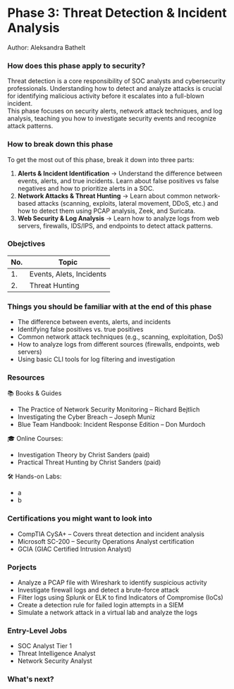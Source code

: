 # Phase 3: Threat Detection & Incident Analysis
Author: Aleksandra Bathelt

### How does this phase apply to security?
Threat detection is a core responsibility of SOC analysts and cybersecurity professionals. Understanding how to detect and analyze attacks is crucial for identifying malicious activity before it escalates into a full-blown incident.
<br>
This phase focuses on security alerts, network attack techniques, and log analysis, teaching you how to investigate security events and recognize attack patterns.

### How to break down this phase
To get the most out of this phase, break it down into three parts:
1. **Alerts & Incident Identification** → Understand the difference between events, alerts, and true incidents. Learn about false positives vs false negatives and how to prioritize alerts in a SOC.
2. **Network Attacks & Threat Hunting** → Learn about common network-based attacks (scanning, exploits, lateral movement, DDoS, etc.) and how to detect them using PCAP analysis, Zeek, and Suricata.
3. **Web Security & Log Analysis** → Learn how to analyze logs from web servers, firewalls, IDS/IPS, and endpoints to detect attack patterns.

### Obejctives
| No. | Topic |
|--|--|
| 1. | Events, Alets, Incidents |
| 2. | Threat Hunting |

### Things you should be familiar with at the end of this phase
- The difference between events, alerts, and incidents
- Identifying false positives vs. true positives
- Common network attack techniques (e.g., scanning, exploitation, DoS)
- How to analyze logs from different sources (firewalls, endpoints, web servers)
- Using basic CLI tools for log filtering and investigation

### Resources
📚 Books & Guides
 - The Practice of Network Security Monitoring – Richard Bejtlich
 - Investigating the Cyber Breach – Joseph Muniz
 - Blue Team Handbook: Incident Response Edition – Don Murdoch

🎓  Online Courses:
 - Investigation Theory by Christ Sanders (paid)
 - Practical Threat Hunting by Christ Sanders (paid)

🛠 Hands-on Labs: 
- a
- b

### Certifications you might want to look into
- CompTIA CySA+ – Covers threat detection and incident analysis
- Microsoft SC-200 – Security Operations Analyst certification
- GCIA (GIAC Certified Intrusion Analyst) 

### Porjects
- Analyze a PCAP file with Wireshark to identify suspicious activity
- Investigate firewall logs and detect a brute-force attack
- Filter logs using Splunk or ELK to find Indicators of Compromise (IoCs)
- Create a detection rule for failed login attempts in a SIEM
- Simulate a network attack in a virtual lab and analyze the logs

### Entry-Level Jobs
- SOC Analyst Tier 1
- Threat Intelligence Analyst
- Network Security Analyst

###  What's next?
